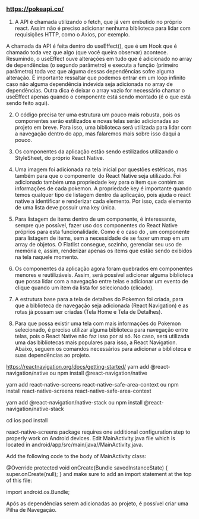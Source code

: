 ### https://pokeapi.co/

1. A API é chamada utilizando o fetch, que já vem embutido no próprio react. Assim não é preciso adicionar nenhuma biblioteca para lidar com requisições HTTP, como o Axios, por exemplo.

A chamada da API é feita dentro do useEffect(), que é um Hook que é chamado toda vez que algo (que você queira observar) acontece. Resumindo, o useEffect ouve alterações em tudo que é adicionado no array de dependências (o segundo parâmetro) e executa a função (primeiro parâmetro) toda vez que alguma dessas dependências sofre alguma alteração. É importante ressaltar que podemos entrar em um loop infinito caso não alguma dependência indevida seja adicionada no array de dependências. Outra dica é deixar o array vazio for necessário chamar o useEffect apenas quando o componente está sendo montado (é o que está sendo feito aqui).

2. O código precisa ter uma estrutura um pouco mais robusta, pois os componentes serão estilizados e novas telas serão adicionadas ao projeto em breve. Para isso, uma biblioteca será utilizada para lidar com a navegação dentro do app, mas falaremos mais sobre isso daqui a pouco.

3. Os componentes da aplicação estão sendo estilizados utilizando o StyleSheet, do próprio React Native. 

4. Uma imagem foi adicionada na tela inicial por questões estéticas, mas também para que o componente <Image> do React Native seja utilizado. Foi adicionado também uma propriedade key para o item que contém as informações de cada pokemon. A propriedade key é importante quando temos qualquer tipo de listagem dentro da aplicação, pois ajuda o react native a identificar e renderizar cada elemento. Por isso, cada elemento de uma lista deve possuir uma key única.

5. Para listagem de items dentro de um componente, é interessante, sempre que possível, fazer uso dos componentes do React Native próprios para esta funcionalidade. Como é o caso do <Flatlist>, um componente para listagem de items, sem a necessidade de se fazer um map em um array de objetos. O Flatlist consegue, sozinho, gerenciar seu uso de memória e, assim, renderizar apenas os items que estão sendo exibidos na tela naquele momento.

6. Os componentes da aplicação agora foram quebrados em componentes menores e reutilizáveis. Assim, será possível adicionar alguma biblioteca que possa lidar com a navegação entre telas e adicionar um evento de clique quando um item da lista for selecionado (clicado).

7. A estrutura base para a tela de detalhes do Pokemon foi criada, para que a biblioteca de navegação seja adicionada (React Navigation) e as rotas já possam ser criadas (Tela Home e Tela de Detalhes).

8. Para que possa existir uma tela com mais informações do Pokemon selecionado, é preciso utilizar alguma biblioteca para navegação entre telas, pois o React Native não faz isso por si só. No caso, será utilizada uma das bibliotecas mais populares para isso, a React Navigation. Abaixo, seguem os comandos necessários para adicionar a biblioteca e suas dependências ao projeto.

https://reactnavigation.org/docs/getting-started/
yarn add @react-navigation/native ou npm install @react-navigation/native

yarn add react-native-screens react-native-safe-area-context ou npm install react-native-screens react-native-safe-area-context

yarn add @react-navigation/native-stack ou npm install @react-navigation/native-stack

cd ios
pod install

react-native-screens package requires one additional configuration step to properly work on Android devices. Edit MainActivity.java file which is located in android/app/src/main/java/<your package name>/MainActivity.java.

Add the following code to the body of MainActivity class:

@Override
protected void onCreate(Bundle savedInstanceState) {
  super.onCreate(null);
}
and make sure to add an import statement at the top of this file:

import android.os.Bundle;

Após as dependências serem adicionadas ao projeto, é possível criar uma Pilha de Navegação.